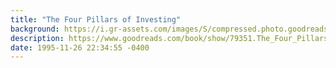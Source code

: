 ```yaml
---
title: "The Four Pillars of Investing"
background: https://i.gr-assets.com/images/S/compressed.photo.goodreads.com/books/1388237858l/79351._SX50_.jpg
description: https://www.goodreads.com/book/show/79351.The_Four_Pillars_of_Investing
date: 1995-11-26 22:34:55 -0400
---
```

